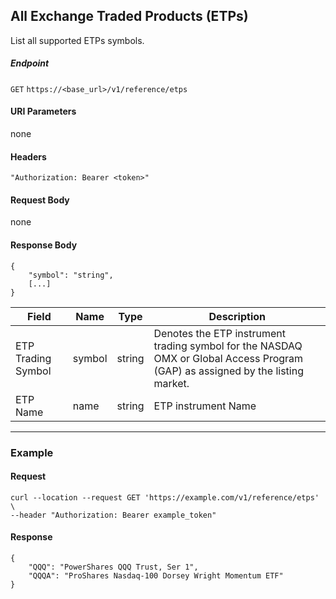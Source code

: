 ## All Exchange Traded Products (ETPs)

List all supported ETPs symbols.

##### Endpoint

`GET` `https://<base_url>/v1/reference/etps`

#### URI Parameters

none

#### Headers

`"Authorization: Bearer <token>"`

#### Request Body

none

#### Response Body

```
{
    "symbol": "string",
    [...]
}
```

| Field | Name | Type | Description |
|-------|------|------|-------------|
|ETP Trading Symbol|symbol|string|Denotes the ETP instrument trading symbol for the NASDAQ OMX or Global Access Program (GAP) as assigned by the listing market.|
|ETP Name|name|string|ETP instrument Name|


---


### Example

#### Request

```
curl --location --request GET 'https://example.com/v1/reference/etps' \
--header "Authorization: Bearer example_token"
```

#### Response

```
{
    "QQQ": "PowerShares QQQ Trust, Ser 1",
    "QQQA": "ProShares Nasdaq-100 Dorsey Wright Momentum ETF"
}
```

